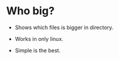 # Who big?

* Shows which files is bigger in directory.

* Works in only linux.

* Simple is the best.
